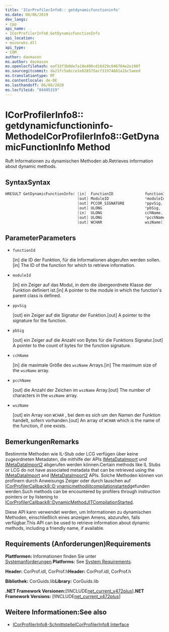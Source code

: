 ```yaml
---
title: 'ICorProfilerInfo8:: getdynamicfunctioninfo'
ms.date: 08/06/2019
dev_langs:
- cpp
api_name:
- ICorProfilerInfo8.GetDynamicFunctionInfo
api_location:
- mscorwks.dll
api_type:
- COM
author: davmason
ms.author: davmason
ms.openlocfilehash: eaf33f3b0de7a18e400cd16d29c046784e2e190f
ms.sourcegitcommit: da21fc5a8cce1e028575acf31974681a1bc5aeed
ms.translationtype: MT
ms.contentlocale: de-DE
ms.lasthandoff: 06/08/2020
ms.locfileid: "84495319"
---
```

# <a name="icorprofilerinfo8getdynamicfunctioninfo-method"></a><span data-ttu-id="7fa6b-102">ICorProfilerInfo8:: getdynamicfunctioninfo-Methode</span><span class="sxs-lookup"><span data-stu-id="7fa6b-102">ICorProfilerInfo8::GetDynamicFunctionInfo Method</span></span>

<span data-ttu-id="7fa6b-103">Ruft Informationen zu dynamischen Methoden ab.</span><span class="sxs-lookup"><span data-stu-id="7fa6b-103">Retrieves information about dynamic methods.</span></span>

## <a name="syntax"></a><span data-ttu-id="7fa6b-104">Syntax</span><span class="sxs-lookup"><span data-stu-id="7fa6b-104">Syntax</span></span>

```cpp
HRESULT GetDynamicFunctionInfo( [in]  FunctionID              functionId,
                                [out] ModuleID                *moduleId,
                                [out] PCCOR_SIGNATURE         *ppvSig,
                                [out] ULONG                   *pbSig,
                                [in]  ULONG                   cchName,
                                [out] ULONG                   *pcchName,
                                [out] WCHAR                   wszName[]);
```

## <a name="parameters"></a><span data-ttu-id="7fa6b-105">Parameter</span><span class="sxs-lookup"><span data-stu-id="7fa6b-105">Parameters</span></span>

- `functionId`

  <span data-ttu-id="7fa6b-106">\[in] die ID der Funktion, für die Informationen abgerufen werden sollen.</span><span class="sxs-lookup"><span data-stu-id="7fa6b-106">\[in] The ID of the function for which to retrieve information.</span></span>

- `moduleId`

  <span data-ttu-id="7fa6b-107">\[in] ein Zeiger auf das Modul, in dem die übergeordnete Klasse der Funktion definiert ist.</span><span class="sxs-lookup"><span data-stu-id="7fa6b-107">\[in] A pointer to the module in which the function's parent class is defined.</span></span>

- `ppvSig`

  <span data-ttu-id="7fa6b-108">\[out] ein Zeiger auf die Signatur der Funktion.</span><span class="sxs-lookup"><span data-stu-id="7fa6b-108">\[out] A pointer to the signature for the function.</span></span>

- `pbSig`

  <span data-ttu-id="7fa6b-109">\[out] ein Zeiger auf die Anzahl von Bytes für die Funktions Signatur.</span><span class="sxs-lookup"><span data-stu-id="7fa6b-109">\[out] A pointer to the count of bytes for the function signature.</span></span>

- `cchName`

  <span data-ttu-id="7fa6b-110">\[in] die maximale Größe des `wszName` Arrays.</span><span class="sxs-lookup"><span data-stu-id="7fa6b-110">\[in] The maximum size of the `wszName` array.</span></span>

- `pcchName`

  <span data-ttu-id="7fa6b-111">\[out] die Anzahl der Zeichen im `wszName` Array.</span><span class="sxs-lookup"><span data-stu-id="7fa6b-111">\[out] The number of characters in the `wszName` array.</span></span>

- `wszName`

  <span data-ttu-id="7fa6b-112">\[out] ein Array von `WCHAR` , bei dem es sich um den Namen der Funktion handelt, sofern vorhanden.</span><span class="sxs-lookup"><span data-stu-id="7fa6b-112">\[out] An array of `WCHAR` which is the name of the function, if one exists.</span></span>

## <a name="remarks"></a><span data-ttu-id="7fa6b-113">Bemerkungen</span><span class="sxs-lookup"><span data-stu-id="7fa6b-113">Remarks</span></span>

<span data-ttu-id="7fa6b-114">Bestimmte Methoden wie IL-Stub oder LCG verfügen über keine zugeordneten Metadaten, die mithilfe der APIs [IMetaDataImport](../metadata/imetadataimport-interface.md) und [IMetaDataImport2](../metadata/imetadataimport2-interface.md) abgerufen werden können.</span><span class="sxs-lookup"><span data-stu-id="7fa6b-114">Certain methods like IL Stubs or LCG do not have associated metadata that can be retrieved using the [IMetaDataImport](../metadata/imetadataimport-interface.md) and [IMetaDataImport2](../metadata/imetadataimport2-interface.md) APIs.</span></span> <span data-ttu-id="7fa6b-115">Solche Methoden können von profinern durch Anweisungs Zeiger oder durch lauschen auf [ICorProfilerCallback8::D ynamicmethodjitcompilationstarted](icorprofilercallback8-dynamicmethodjitcompilationstarted-method.md)gefunden werden.</span><span class="sxs-lookup"><span data-stu-id="7fa6b-115">Such methods can be encountered by profilers through instruction pointers or by listening to [ICorProfilerCallback8::DynamicMethodJITCompilationStarted](icorprofilercallback8-dynamicmethodjitcompilationstarted-method.md).</span></span>

<span data-ttu-id="7fa6b-116">Diese API kann verwendet werden, um Informationen zu dynamischen Methoden, einschließlich eines anzeigen Amens, abzurufen, falls verfügbar.</span><span class="sxs-lookup"><span data-stu-id="7fa6b-116">This API can be used to retrieve information about dynamic methods, including a friendly name, if available.</span></span>

## <a name="requirements"></a><span data-ttu-id="7fa6b-117">Requirements (Anforderungen)</span><span class="sxs-lookup"><span data-stu-id="7fa6b-117">Requirements</span></span>

<span data-ttu-id="7fa6b-118">**Plattformen:** Informationen finden Sie unter [Systemanforderungen](../../get-started/system-requirements.md).</span><span class="sxs-lookup"><span data-stu-id="7fa6b-118">**Platforms:** See [System Requirements](../../get-started/system-requirements.md).</span></span>

<span data-ttu-id="7fa6b-119">**Header:** CorProf.idl, CorProf.h</span><span class="sxs-lookup"><span data-stu-id="7fa6b-119">**Header:** CorProf.idl, CorProf.h</span></span>

<span data-ttu-id="7fa6b-120">**Bibliothek:** CorGuids.lib</span><span class="sxs-lookup"><span data-stu-id="7fa6b-120">**Library:** CorGuids.lib</span></span>

<span data-ttu-id="7fa6b-121">**.NET Framework Versionen:**[!INCLUDE[net_current_v472plus](../../../../includes/net-current-v472plus.md)]</span><span class="sxs-lookup"><span data-stu-id="7fa6b-121">**.NET Framework Versions:** [!INCLUDE[net_current_v472plus](../../../../includes/net-current-v472plus.md)]</span></span>

## <a name="see-also"></a><span data-ttu-id="7fa6b-122">Weitere Informationen:</span><span class="sxs-lookup"><span data-stu-id="7fa6b-122">See also</span></span>

- [<span data-ttu-id="7fa6b-123">ICorProfilerInfo8-Schnittstelle</span><span class="sxs-lookup"><span data-stu-id="7fa6b-123">ICorProfilerInfo8 Interface</span></span>](icorprofilerinfo8-interface.md)
